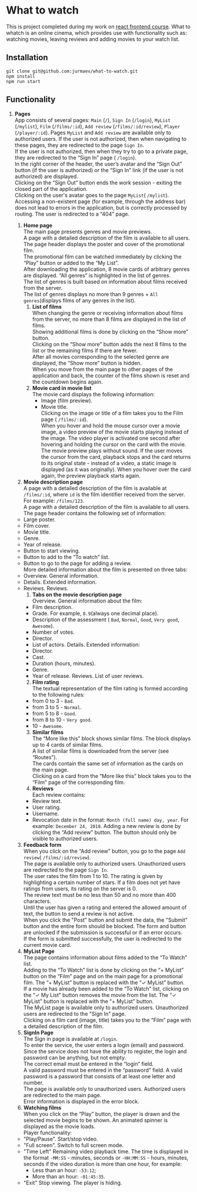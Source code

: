 

# What to watch

This is project completed during my work on [react frontend course](https://up.htmlacademy.ru/univer-js3/3). What to whatch is an online cinema, which provides use with functionality such as: watching movies, leaving reviews and adding movies to your watch list.

## Installation

```
git clone git@github.com:jurmaev/what-to-watch.git
npm install
npm run start
```

## Functionality

1. **Pages**  
App consists of several pages: `Main` (`/`), `Sign In` (`/login`), `MyList` (`/mylist`), `Film` (`/films/:id`), `Add review` (`/films/:id/review`), `Player` (`/player/:id`). 
Pages `MyList` and `Add review` are available only to authorized users. If the user is not authorized, then when navigating to these pages, they are redirected to the page `Sign In`.  
If the user is not authorized, then when they try to go to a private page, they are redirected to the “Sign In” page ( `/login`).  
In the right corner of the header, the user’s avatar and the “Sign Out” button (if the user is authorized) or the “Sign In” link (if the user is not authorized) are displayed.  
Clicking on the “Sign Out” button ends the work session - exiting the closed part of the application.  
Clicking on the user's avatar goes to the page `MyList`( `/mylist`).  
Accessing a non-existent page (for example, through the address bar) does not lead to errors in the application, but is correctly processed by routing. The user is redirected to a “404” page.  

    1. **Home page**  
	  The main page presents genres and movie previews.  
		A page with a detailed description of the film is available to all users.  
		The page header displays the poster and cover of the promotional film.  
		The promotional film can be watched immediately by clicking the “Play” button or added to the “My List”.  
		After downloading the application, 8 movie cards of arbitrary genres are displayed. “All genres” is highlighted in the list of genres.  
		The list of genres is built based on information about films received from the server.     
		The list of genres displays no more than 9 genres + `All genres`(displays films of any genres in the list).  
		1. **List of films**  
		When changing the genre or receiving information about films from the server, no more than 8 films are displayed in the list of films.  
		Showing additional films is done by clicking on the “Show more” button.  
		Clicking on the “Show more” button adds the next 8 films to the list or the remaining films if there are fewer.  
		After all movies corresponding to the selected genre are displayed, the “Show more” button is hidden.  
		When you move from the main page to other pages of the application and back, the counter of the films shown is reset and the countdown begins again.  
		2. **Movie card in movie list**  
		The movie card displays the following information:  
  	        - Image (film preview).  
  	        - Movie title.    
    Clicking on the image or title of a film takes you to the Film page ( `/films/:id`).  
    When you hover and hold the mouse cursor over a movie image, a video preview of the movie starts playing instead of the image. The video player is activated one second after hovering and holding the cursor on the card with the movie.  
    The movie preview plays without sound. If the user moves the cursor from the card, playback stops and the card returns to its original state - instead of a video, a static image is displayed (as it was originally). When you hover over the card again, the preview playback starts again.  
    2. **Movie description page**  
	A page with a detailed description of the film is available at `/films/:id`, where `id` is the film identifier received from the server. For example: `/films/123`.  
	A page with a detailed description of the film is available to all users.  
	The page header contains the following set of information:
    -   Large poster.
    -   Film cover.
    -   Movie title.
    -   Genre.
    -   Year of release.
    -   Button to start viewing.
    -   Button to add to the “To watch” list.
    -   Button to go to the page for adding a review.  
    More detailed information about the film is presented on three tabs:  
    -   Overview. General information.
    -   Details. Extended information.
    -   Reviews. Reviews.
		1. **Tabs on the movie description page**  
	    Overview. General information about the film:
	    -   Film description.
	    -   Grade. For example, `8.9`(always one decimal place).
	    -   Description of the assessment ( `Bad`, `Normal`, `Good`, `Very good`, `Awesome`).
	    -   Number of votes.
	    -   Director.
	    -   List of actors.
		Details. Extended information:
	    -   Director.
	    -   Cast.
	    -   Duration (hours, minutes).
	    -   Genre.
	    -   Year of release.
		Reviews. List of user reviews.
		2. **Film rating**  
		The textual representation of the film rating is formed according to the following rules:
	    -   from 0 to 3 - `Bad`.
	    -   from 3 to 5 - `Normal`.
	    -   from 5 to 8 - `Good`.
	    -   from 8 to 10 - `Very good`.
	    -   10 - `Awesome`.
		3. **Similar films**  
	    The “More like this” block shows similar films. The block displays up to 4 cards of similar films.  
		A list of similar films is downloaded from the server (see “Routes”).  
		The cards contain the same set of information as the cards on the main page.  
		Clicking on a card from the “More like this” block takes you to the “Film” page of the corresponding film.  
		4. **Reviews**  
		Each review contains:
	    -   Review text.
	    -   User rating.
	    -   Username.
	    -   Revocation date in the format: `Month (full name) day, year`. For example: `December 24, 2018`.
		Adding a new review is done by clicking the “Add review” button. The button should only be visible to authorized users.  
    3. **Feedback form**  
	  When you click on the “Add review” button, you go to the page `Add review`( `/films/:id/review`).  
    The page is available only to authorized users. Unauthorized users are redirected to the page `Sign In`.  
    The user rates the film from 1 to 10. The rating is given by highlighting a certain number of stars. If a film does not yet have ratings from users, its rating on the server is 0.  
    The review text must be no less than 50 and no more than 400 characters.  
    Until the user has given a rating and entered the allowed amount of text, the button to send a review is not active.  
    When you click the "Post" button and submit the data, the "Submit" button and the entire form should be blocked. The form and button are unlocked if the submission is successful or if an error occurs.  
    If the form is submitted successfully, the user is redirected to the current movie card.  
    4. **MyList Page**  
    The page contains information about films added to the “To Watch” list.  
    Adding to the “To Watch” list is done by clicking on the “+ MyList” button on the “Film” page and on the main page for a promotional film. The “+ MyList” button is replaced with the “✓ MyList” button.  
    If a movie has already been added to the “To Watch” list, clicking on the “✓ My List” button removes the movie from the list. The “✓ MyList” button is replaced with the “+ MyList” button.  
    The MyList page is available only to authorized users. Unauthorized users are redirected to the "Sign In" page.  
    Clicking on a film card (image, title) takes you to the “Film” page with a detailed description of the film.  
    5. **SignIn Page**  
    The Sign in page is available at `/login`.  
    To enter the service, the user enters a login (email) and password.  
    Since the service does not have the ability to register, the login and password can be anything, but not empty.  
    The correct email must be entered in the “login” field.  
    A valid password must be entered in the “password” field. A valid password is a password that consists of at least one letter and number.  
    The page is available only to unauthorized users. Authorized users are redirected to the main page.  
    Error information is displayed in the error block.  
    6. **Watching films**  
    When you click on the “Play” button, the player is drawn and the selected movie begins to be shown. An animated spinner is displayed as the movie loads.  
    Player functionality:  
    -   "Play/Pause". Start/stop video.
    -   "Full screen". Switch to full screen mode.
    -   "Time Left" Remaining video playback time. The time is displayed in the format `-MM:SS` - minutes, seconds or `-HH:MM:SS` - hours, minutes, seconds if the video duration is more than one hour, for example:
        -   Less than an hour: `-53:12`;
        -   More than an hour: `-01:45:35`.
    -   "Exit" Stop viewing. The player is hiding.
